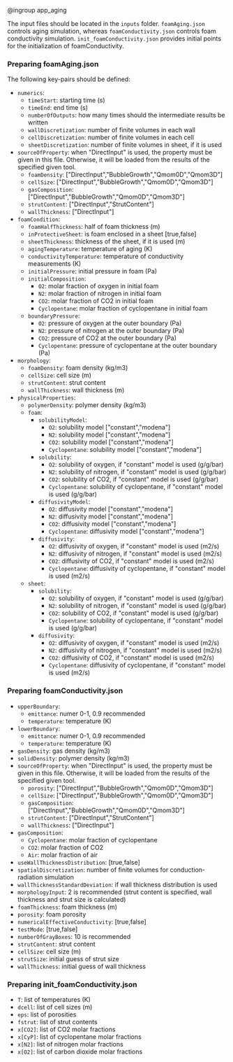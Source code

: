 @ingroup app_aging

The input files should be located in the `inputs` folder. `foamAging.json` controls aging simulation, whereas `foamConductivity.json` controls foam conductivity simulation. `init_foamConductivity.json` provides initial points for the initialization of foamConductivity.

### Preparing foamAging.json
The following key-pairs should be defined:
- `numerics`:
    - `timeStart`: starting time (s)
    - `timeEnd`: end time (s)
    - `numberOfOutputs`: how many times should the intermediate results be written
    - `wallDiscretization`: number of finite volumes in each wall
    - `cellDiscretization`: number of finite volumes in each cell
    - `sheetDiscretization`: number of finite volumes in sheet, if it is used
- `sourceOfProperty`: when "DirectInput" is used, the property must be given in this file. Otherwise, it will be loaded from the results of the specified given tool.
    - `foamDensity`: ["DirectInput","BubbleGrowth","Qmom0D","Qmom3D"]
    - `cellSize`: ["DirectInput","BubbleGrowth","Qmom0D","Qmom3D"]
    - `gasComposition`: ["DirectInput","BubbleGrowth","Qmom0D","Qmom3D"]
    - `strutContent`: ["DirectInput","StrutContent"]
    - `wallThickness`: ["DirectInput"]
- `foamCondition`:
    - `foamHalfThickness`: half of foam thickness (m)
    - `inProtectiveSheet`: is foam enclosed in a sheet [true,false]
    - `sheetThickness`: thickness of the sheet, if it is used (m)
    - `agingTemperature`: temperature of aging (K)
    - `conductivityTemperature`: temperature of conductivity measurements (K)
    - `initialPressure`: initial pressure in foam (Pa)
    - `initialComposition`:
        - `O2`: molar fraction of oxygen in initial foam
        - `N2`: molar fraction of nitrogen in initial foam
        - `CO2`: molar fraction of CO2 in initial foam
        - `Cyclopentane`: molar fraction of cyclopentane in initial foam
    - `boundaryPressure`:
        - `O2`: pressure of oxygen at the outer boundary (Pa)
        - `N2`: pressure of nitrogen at the outer boundary (Pa)
        - `CO2`: pressure of CO2 at the outer boundary (Pa)
        - `Cyclopentane`: pressure of cyclopentane at the outer boundary (Pa)
- `morphology`:
    - `foamDensity`: foam density (kg/m3)
    - `cellSize`: cell size (m)
    - `strutContent`: strut content
    - `wallThickness`: wall thickness (m)
- `physicalProperties`:
    - `polymerDensity`: polymer density (kg/m3)
    - `foam`:
        - `solubilityModel`:
            - `O2`: solubility model ["constant","modena"]
            - `N2`: solubility model ["constant","modena"]
            - `CO2`: solubility model ["constant","modena"]
            - `Cyclopentane`: solubility model ["constant","modena"]
        - `solubility`:
            - `O2`: solubility of oxygen, if "constant" model is used (g/g/bar)
            - `N2`: solubility of nitrogen, if "constant" model is used (g/g/bar)
            - `CO2`: solubility of CO2, if "constant" model is used (g/g/bar)
            - `Cyclopentane`: solubility of cyclopentane, if "constant" model is used (g/g/bar)
        - `diffusivityModel`:
            - `O2`: diffusivity model ["constant","modena"]
            - `N2`: diffusivity model ["constant","modena"]
            - `CO2`: diffusivity model ["constant","modena"]
            - `Cyclopentane`: diffusivity model ["constant","modena"]
        - `diffusivity`:
            - `O2`: diffusivity of oxygen, if "constant" model is used (m2/s)
            - `N2`: diffusivity of nitrogen, if "constant" model is used (m2/s)
            - `CO2`: diffusivity of CO2, if "constant" model is used (m2/s)
            - `Cyclopentane`: diffusivity of cyclopentane, if "constant" model is used (m2/s)
    - `sheet`:
        - `solubility`:
            - `O2`: solubility of oxygen, if "constant" model is used (g/g/bar)
            - `N2`: solubility of nitrogen, if "constant" model is used (g/g/bar)
            - `CO2`: solubility of CO2, if "constant" model is used (g/g/bar)
            - `Cyclopentane`: solubility of cyclopentane, if "constant" model is used (g/g/bar)
        - `diffusivity`:
            - `O2`: diffusivity of oxygen, if "constant" model is used (m2/s)
            - `N2`: diffusivity of nitrogen, if "constant" model is used (m2/s)
            - `CO2`: diffusivity of CO2, if "constant" model is used (m2/s)
            - `Cyclopentane`: diffusivity of cyclopentane, if "constant" model is used (m2/s)

### Preparing foamConductivity.json
- `upperBoundary`:
    - `emittance`: numer 0-1, 0.9 recommended
    - `temperature`: temperature (K)
- `lowerBoundary`:
    - `emittance`: numer 0-1, 0.9 recommended
    - `temperature`: temperature (K)
- `gasDensity`: gas density (kg/m3)
- `solidDensity`: polymer density (kg/m3)
- `sourceOfProperty`: when "DirectInput" is used, the property must be given in this file. Otherwise, it will be loaded from the results of the specified given tool.
    - `porosity`: ["DirectInput","BubbleGrowth","Qmom0D","Qmom3D"]
    - `cellSize`: ["DirectInput","BubbleGrowth","Qmom0D","Qmom3D"]
    - `gasComposition`: ["DirectInput","BubbleGrowth","Qmom0D","Qmom3D"]
    - `strutContent`: ["DirectInput","StrutContent"]
    - `wallThickness`: ["DirectInput"]
- `gasComposition`:
    - `Cyclopentane`: molar fraction of cyclopentane
    - `CO2`: molar fraction of CO2
    - `Air`: molar fraction of air
- `useWallThicknessDistribution`: [true,false]
- `spatialDiscretization`: number of finite volumes for conduction-radiation simulation
- `wallThicknessStandardDeviation`: if wall thickness distribution is used
- `morphologyInput`: 2 is recommended (strut content is specified, wall thickness and strut size is calculated)
- `foamThickness`: foam thickness (m)
- `porosity`: foam porosity
- `numericalEffectiveConductivity`: [true,false]
- `testMode`: [true,false]
- `numberOfGrayBoxes`: 10 is recommended
- `strutContent`: strut content
- `cellSize`: cell size (m)
- `strutSize`: initial guess of strut size
- `wallThickness`: initial guess of wall thickness

### Preparing init_foamConductivity.json
- `T`: list of temperatures (K)
- `dcell`: list of cell sizes (m)
- `eps`: list of porosities
- `fstrut`: list of strut contents
- `x[CO2]`: list of CO2 molar fractions
- `x[CyP]`: list of cyclopentane molar fractions
- `x[N2]`: list of nitrogen molar fractions
- `x[O2]`: list of carbon dioxide molar fractions
